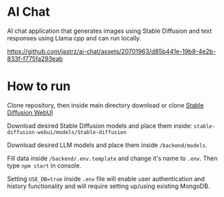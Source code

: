 # AI Chat

AI chat application that generates images using Stable Diffusion and text responses using Llama cpp and can run locally.

https://github.com/jastrz/ai-chat/assets/20701963/d85b441e-19b8-4e2b-833f-f775fa293eab

# How to run

Clone repository, then inside main directory download or clone [Stable Diffusion WebUI](https://github.com/AUTOMATIC1111/stable-diffusion-webui)

Download desired Stable Diffusion models and place them inside:
`stable-diffusion-webui/models/Stable-diffusion`

Download desired LLM models and place them inside `/backend/models`.

Fill data inside `/backend/.env.template` and change it's name to `.env`. Then
type `npm start` in console.

Setting `USE_DB=true` inside `.env` file will enable user authentication and history functionality and will require setting up/using existing MongoDB.

